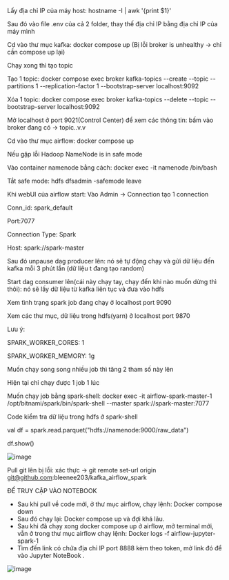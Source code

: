 Lấy địa chỉ IP của máy host: hostname -I | awk '{print $1}'

Sau đó vào file .env của cả 2 folder, thay thế địa chỉ IP bằng địa chỉ IP của máy mình

Cd vào thư mục kafka: docker compose up (Bị lỗi broker is unhealthy -> chỉ cần compose up lại)

Chạy xong thì tạo topic

Tạo 1 topic: docker compose exec broker kafka-topics --create --topic <ten-topic> --partitions 1 --replication-factor 1 --bootstrap-server localhost:9092

Xóa 1 topic: docker compose exec broker kafka-topics --delete --topic <ten-topic> --bootstrap-server localhost:9092

Mở localhost ở port 9021(Control Center) để xem các thông tin: bấm vào broker đang có -> topic..v.v

Cd vào thư mục airflow: docker compose up

Nếu gặp lỗi Hadoop NameNode is in safe mode

Vào container namenode bằng cách: docker exec -it namenode /bin/bash

Tắt safe mode: hdfs dfsadmin -safemode leave

Khi webUI của airflow start: Vào Admin -> Connection tạo 1 connection

Conn_id: spark_default

Port:7077

Connection Type: Spark

Host: spark://spark-master

Sau đó unpause dag producer lên: nó sẽ tự động chạy và gửi dữ liệu đến kafka mỗi 3 phút lần (dữ liệu t đang tạo random)

Start dag consumer lên(cái này chạy tay, chạy đến khi nào muốn dừng thì thôi): nó sẽ lấy dữ liệu từ kafka liên tục và đưa vào hdfs

Xem tình trạng spark job đang chạy ở localhost port 9090

Xem các thư mục, dữ liệu trong hdfs(yarn) ở localhost port 9870



Lưu ý: 

SPARK_WORKER_CORES: 1

SPARK_WORKER_MEMORY: 1g

Muốn chạy song song nhiều job thì tăng 2 tham số này lên

Hiện tại chỉ chạy được 1 job 1 lúc

Muốn chạy job bằng spark-shell: docker exec -it airflow-spark-master-1 /opt/bitnami/spark/bin/spark-shell --master spark://spark-master:7077

Code kiểm tra dữ liệu trong hdfs ở spark-shell

val df = spark.read.parquet("hdfs://namenode:9000/raw_data")

df.show()


![image](https://github.com/user-attachments/assets/1ea055da-9e03-4593-b3d9-50b50c5da54b)


Pull git lên bị lỗi: xác thực -> git remote set-url origin git@github.com:bleenee203/kafka_airflow_spark


ĐỂ TRUY CẬP VÀO NOTEBOOK
- Sau khi pull về code mới, ở thư mục airflow, chạy lệnh: Docker compose down 
- Sau đó chạy lại: Docker compose up và đợi khá lâu.
- Sau khi đã chạy xong docker compose up ở airflow, mở terminal mới, vẫn ở trong thư mục airflow chạy lệnh: Docker logs -f airflow-jupyter-spark-1 
- Tìm đến link có chứa địa chỉ IP port 8888 kèm theo token, mở link đó để vào Jupyter NoteBook .

![image](https://github.com/user-attachments/assets/359c69a6-4dc5-474c-afdb-8cac96e92e88)